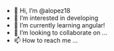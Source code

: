 - 👋 Hi, I’m @alopez18
- 👀 I’m interested in developing
- 🌱 I’m currently learning angular!
- 💞️ I’m looking to collaborate on ...
- 📫 How to reach me ...

<!---
alopez18/alopez18 is a ✨ special ✨ repository because its `README.md` (this file) appears on your GitHub profile.
You can click the Preview link to take a look at your changes.
--->
